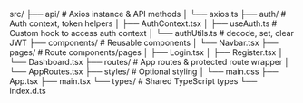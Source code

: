 src/
├── api/               # Axios instance & API methods
│   └── axios.ts
├── auth/              # Auth context, token helpers
│   ├── AuthContext.tsx
│   ├── useAuth.ts     # Custom hook to access auth context
│   └── authUtils.ts   # decode, set, clear JWT
├── components/        # Reusable components
│   └── Navbar.tsx
├── pages/             # Route components/pages
│   ├── Login.tsx
│   ├── Register.tsx
│   └── Dashboard.tsx
├── routes/            # App routes & protected route wrapper
│   └── AppRoutes.tsx
├── styles/            # Optional styling
│   └── main.css
├── App.tsx
├── main.tsx
└── types/             # Shared TypeScript types
    └── index.d.ts
 